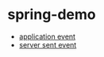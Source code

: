 # spring-demo

* [application event](https://github.com/wu8685/spring-demo/tree/master/spring/src/main/java/com/wu8685/spring/event)
* [server sent event](https://github.com/wu8685/spring-demo/tree/master/spring/src/main/java/com/wu8685/spring/sse)
